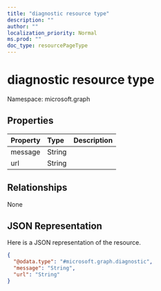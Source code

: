 ```yaml
---
title: "diagnostic resource type"
description: ""
author: ""
localization_priority: Normal
ms.prod: ""
doc_type: resourcePageType
---
```


# diagnostic resource type


Namespace: microsoft.graph



## Properties
|Property|Type|Description|
|:---|:---|:---|
|message|String||
|url|String||

## Relationships
None

## JSON Representation
Here is a JSON representation of the resource.
<!-- {
  "blockType": "resource",
  "@odata.type": "microsoft.graph.diagnostic"
}
-->
``` json
{
  "@odata.type": "#microsoft.graph.diagnostic",
  "message": "String",
  "url": "String"
}
```

